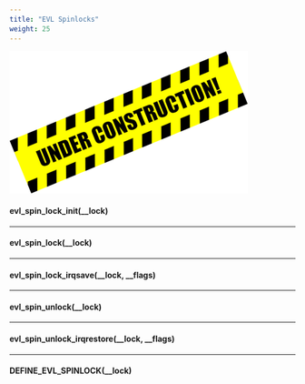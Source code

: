 ```yaml
---
title: "EVL Spinlocks"
weight: 25
---
```


![Alt text](/images/wip.png "To be continued")

#### evl_spin_lock_init(__lock)

---

#### evl_spin_lock(__lock)

---

#### evl_spin_lock_irqsave(__lock, __flags)

---

#### evl_spin_unlock(__lock)

---

#### evl_spin_unlock_irqrestore(__lock, __flags)

---

#### DEFINE_EVL_SPINLOCK(__lock)
